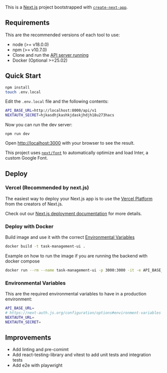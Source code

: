 This is a [Next.js](https://nextjs.org/) project bootstrapped with [`create-next-app`](https://github.com/vercel/next.js/tree/canary/packages/create-next-app).

## Requirements

This are the recommended versions of each tool to use:
* node (>= v18.0.0)
* npm (>= v10.7.0)
* Clone and run the [API server running](https://github.com/guitartsword/task-management-api)
* Docker (Optional >=25.02)


## Quick Start

```bash
npm install
touch .env.local
```

Edit the `.env.local` file and the following contents:
```sh
API_BASE_URL=http://localhost:8000/api/v1
NEXTAUTH_SECRET=hjkasdhjkashkjdaskjhdjh18u273hacs
```

Now you can run the dev server:
```
npm run dev
```

Open [http://localhost:3000](http://localhost:3000) with your browser to see the result.

This project uses [`next/font`](https://nextjs.org/docs/basic-features/font-optimization) to automatically optimize and load Inter, a custom Google Font.


## Deploy 

### Vercel (Recommended by next.js)

The easiest way to deploy your Next.js app is to use the [Vercel Platform](https://vercel.com/new?utm_medium=default-template&filter=next.js&utm_source=create-next-app&utm_campaign=create-next-app-readme) from the creators of Next.js.

Check out our [Next.js deployment documentation](https://nextjs.org/docs/deployment) for more details.

### Deploy with Docker
Build image and use it with the correct [Environmental Variables](#environmental-variables)
```sh
docker build -t task-management-ui .
```

Example on how to run the image if you are running the backend with docker compose
```sh
docker run --rm --name task-management-ui -p 3000:3000 -it -e API_BASE_URL=http://fastapi:8000/api/v1 -e NEXTAUTH_SECRET=nnys3cr37917nmc1 -e NEXTAUTH_URL=http://localhost:3000 --network=task-management-api_default task-management-ui
```

### Environmental Variables

This are the required environmental variables to have in a production environment:
```sh
API_BASE_URL=
# https://next-auth.js.org/configuration/options#environment-variables
NEXTAUTH_URL=
NEXTAUTH_SECRET=
```

## Improvements

* Add linting and pre-comimt
* Add react-testing-library and vitest to add unit tests and integration tests
* Add e2e with playwright
